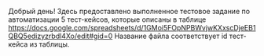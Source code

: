 Добрый день! Здесь предоставлено выполненное тестовое задание по автоматизации 5 тест-кейсов, которые описаны в таблице https://docs.google.com/spreadsheets/d/1GMoi5FOpNPBWvjwKXxscDjeEB1QBQ5edizyzrbdl4Xo/edit#gid=0
Название файла соответствует id тест-кейса из таблицы.
